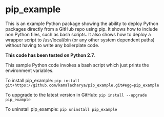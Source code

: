 # pip_example

This is an example Python package showing the ability to deploy Python packages directly
from a GitHub repo using pip. It shows how to include non Python files, such as bash scripts.
It also shows how to deploy a wrapper script to /usr/local/bin (or any other system dependent
paths) without having to write any boilerplate code.

**This code has been tested on Python 2.7**.

This sample Python code invokes a bash script which just prints the environment variables.

To install pip_example:
`pip install git+https://github.com/kamalacharya/pip_example.git#egg=pip_example`

To uppgrade to the latest version in GitHub:
`pip install --upgrade pip_example`

To uninstall pip_example:
`pip uninstall pip_example`
